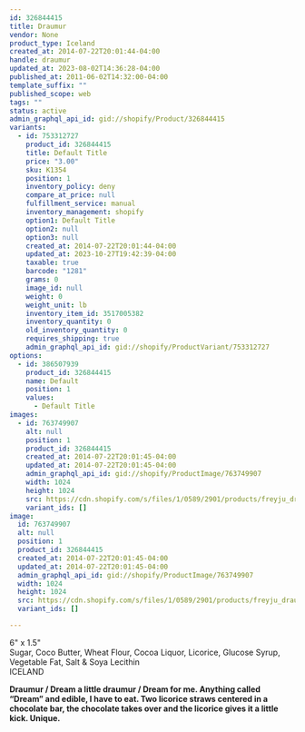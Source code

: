 ```yaml
---
id: 326844415
title: Draumur
vendor: None
product_type: Iceland
created_at: 2014-07-22T20:01:44-04:00
handle: draumur
updated_at: 2023-08-02T14:36:28-04:00
published_at: 2011-06-02T14:32:00-04:00
template_suffix: ""
published_scope: web
tags: ""
status: active
admin_graphql_api_id: gid://shopify/Product/326844415
variants:
  - id: 753312727
    product_id: 326844415
    title: Default Title
    price: "3.00"
    sku: K1354
    position: 1
    inventory_policy: deny
    compare_at_price: null
    fulfillment_service: manual
    inventory_management: shopify
    option1: Default Title
    option2: null
    option3: null
    created_at: 2014-07-22T20:01:44-04:00
    updated_at: 2023-10-27T19:42:39-04:00
    taxable: true
    barcode: "1281"
    grams: 0
    image_id: null
    weight: 0
    weight_unit: lb
    inventory_item_id: 3517005382
    inventory_quantity: 0
    old_inventory_quantity: 0
    requires_shipping: true
    admin_graphql_api_id: gid://shopify/ProductVariant/753312727
options:
  - id: 386507939
    product_id: 326844415
    name: Default
    position: 1
    values:
      - Default Title
images:
  - id: 763749907
    alt: null
    position: 1
    product_id: 326844415
    created_at: 2014-07-22T20:01:45-04:00
    updated_at: 2014-07-22T20:01:45-04:00
    admin_graphql_api_id: gid://shopify/ProductImage/763749907
    width: 1024
    height: 1024
    src: https://cdn.shopify.com/s/files/1/0589/2901/products/freyju_draumur.jpeg?v=1406073705
    variant_ids: []
image:
  id: 763749907
  alt: null
  position: 1
  product_id: 326844415
  created_at: 2014-07-22T20:01:45-04:00
  updated_at: 2014-07-22T20:01:45-04:00
  admin_graphql_api_id: gid://shopify/ProductImage/763749907
  width: 1024
  height: 1024
  src: https://cdn.shopify.com/s/files/1/0589/2901/products/freyju_draumur.jpeg?v=1406073705
  variant_ids: []

---
```


6" x 1.5"  
Sugar, Coco Butter, Wheat Flour, Cocoa Liquor, Licorice, Glucose Syrup, Vegetable Fat, Salt & Soya Lecithin  
ICELAND

**Draumur / Dream a little draumur / Dream for me. Anything called “Dream” and edible, I have to eat. Two licorice straws centered in a chocolate bar, the chocolate takes over and the licorice gives it a little kick. Unique.**